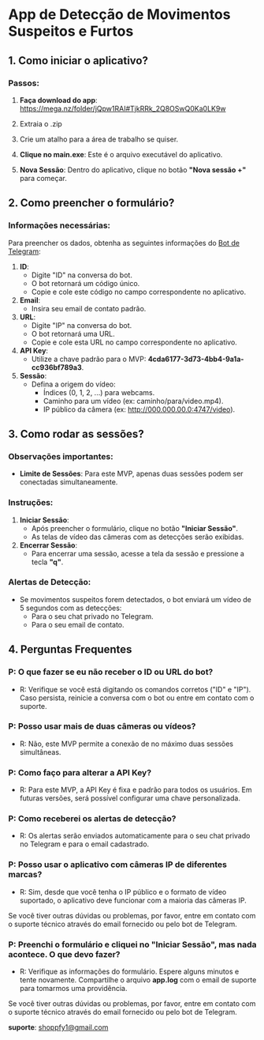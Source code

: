 # App de Detecção de Movimentos Suspeitos e Furtos

## 1. Como iniciar o aplicativo?


### Passos:

1. **Faça download do app**: https://mega.nz/folder/jQpw1RAI#TjkRRk_2Q8OSwQ0Ka0LK9w
2. Extraia o .zip
3. Crie um atalho para a área de trabalho se quiser.

4. **Clique no main.exe**: Este é o arquivo executável do aplicativo.
5. **Nova Sessão**: Dentro do aplicativo, clique no botão **"Nova sessão +"** para começar.

## 2. Como preencher o formulário?

### Informações necessárias:
Para preencher os dados, obtenha as seguintes informações do [Bot de Telegram](https://t.me/visivel_bot):

1. **ID**:
   - Digite "ID" na conversa do bot.
   - O bot retornará um código único.
   - Copie e cole este código no campo correspondente no aplicativo.
2. **Email**:
   - Insira seu email de contato padrão.
3. **URL**:
   - Digite "IP" na conversa do bot.
   - O bot retornará uma URL.
   - Copie e cole esta URL no campo correspondente no aplicativo.
4. **API Key**:
   - Utilize a chave padrão para o MVP: **4cda6177-3d73-4bb4-9a1a-cc936bf789a3**.
5. **Sessão**:
   - Defina a origem do vídeo:
     - Índices (0, 1, 2, ...) para webcams.
     - Caminho para um vídeo (ex: caminho/para/video.mp4).
     - IP público da câmera (ex: http://000.000.00.0:4747/video).

## 3. Como rodar as sessões?

### Observações importantes:
- **Limite de Sessões**: Para este MVP, apenas duas sessões podem ser conectadas simultaneamente.

### Instruções:
1. **Iniciar Sessão**:
   - Após preencher o formulário, clique no botão **"Iniciar Sessão"**.
   - As telas de vídeo das câmeras com as detecções serão exibidas.
2. **Encerrar Sessão**:
   - Para encerrar uma sessão, acesse a tela da sessão e pressione a tecla **"q"**.

### Alertas de Detecção:
- Se movimentos suspeitos forem detectados, o bot enviará um vídeo de 5 segundos com as detecções:
  - Para o seu chat privado no Telegram.
  - Para o seu email de contato.

## 4. Perguntas Frequentes

### P: O que fazer se eu não receber o ID ou URL do bot?
- R: Verifique se você está digitando os comandos corretos ("ID" e "IP"). Caso persista, reinicie a conversa com o bot ou entre em contato com o suporte.

### P: Posso usar mais de duas câmeras ou vídeos?
- R: Não, este MVP permite a conexão de no máximo duas sessões simultâneas.

### P: Como faço para alterar a API Key?
- R: Para este MVP, a API Key é fixa e padrão para todos os usuários. Em futuras versões, será possível configurar uma chave personalizada.

### P: Como receberei os alertas de detecção?
- R: Os alertas serão enviados automaticamente para o seu chat privado no Telegram e para o email cadastrado.

### P: Posso usar o aplicativo com câmeras IP de diferentes marcas?
- R: Sim, desde que você tenha o IP público e o formato de vídeo suportado, o aplicativo deve funcionar com a maioria das câmeras IP.

Se você tiver outras dúvidas ou problemas, por favor, entre em contato com o suporte técnico através do email fornecido ou pelo bot de Telegram.

### P: Preenchi o formulário e cliquei no "Iniciar Sessão", mas nada acontece. O que devo fazer?
- R: Verifique as informações do formulário. Espere alguns minutos e tente novamente. Compartilhe o arquivo **app.log** com o email de suporte para tomarmos uma providência.

Se você tiver outras dúvidas ou problemas, por favor, entre em contato com o suporte técnico através do email fornecido ou pelo bot de Telegram.

**suporte**: shoppfy1@gmail.com
